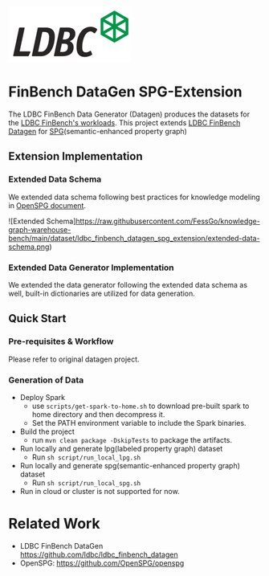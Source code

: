 ![logo](ldbc-logo.png)

# FinBench DataGen SPG-Extension

The LDBC FinBench Data Generator (Datagen) produces the datasets for the [LDBC FinBench's workloads](https://ldbcouncil.org/benchmarks/finbench/). This project extends [LDBC FinBench Datagen](https://github.com/ldbc/ldbc_finbench_datagen) for [SPG](https://github.com/OpenSPG/openspg)(semantic-enhanced property graph)

## Extension Implementation

### Extended Data Schema

We extended data schema following best practices for knowledge modeling in [OpenSPG document](https://openspg.yuque.com/ndx6g9/ns5nw2/gdaiwlgb8e7ms68s).

![Extended Schema]https://raw.githubusercontent.com/FessGo/knowledge-graph-warehouse-bench/main/dataset/ldbc_finbench_datagen_spg_extension/extended-data-schema.png)

### Extended Data Generator Implementation

We extended the data generator following the extended data schema as well, built-in dictionaries are utilized for data generation.

## Quick Start

### Pre-requisites & Workflow

Please refer to original datagen project.

### Generation of Data

- Deploy Spark
  - use `scripts/get-spark-to-home.sh` to download pre-built spark to home directory and then decompress it.
  - Set the PATH environment variable to include the Spark binaries.
- Build the project
  - run `mvn clean package -DskipTests` to package the artifacts.
- Run locally and generate lpg(labeled property graph) dataset
  - Run `sh script/run_local_lpg.sh`
- Run locally and generate spg(semantic-enhanced property graph) dataset
  - Run `sh script/run_local_spg.sh`
- Run in cloud or cluster is not supported for now.

# Related Work

- LDBC FinBench DataGen https://github.com/ldbc/ldbc_finbench_datagen
- OpenSPG: https://github.com/OpenSPG/openspg

 
